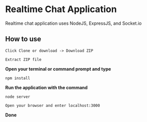 # Realtime Chat Application
Realtime chat application uses NodeJS, ExpressJS, and Socket.io

## How to use
```
Click Clone or download -> Download ZIP
```
```
Extract ZIP file
```
**Open your terminal or command prompt and type**
```
npm install
```
**Run the application with the command**
```
node server
```
```
Open your browser and enter localhost:3000
```

**Done**
